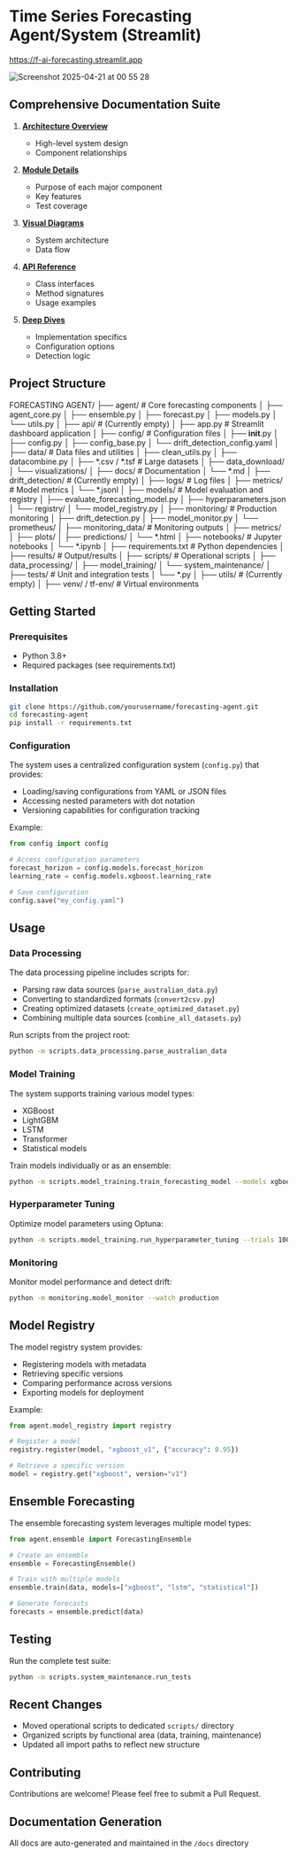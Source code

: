 # Time Series Forecasting Agent/System (Streamlit)
   https://f-ai-forecasting.streamlit.app

![Screenshot 2025-04-21 at 00 55 28](https://github.com/user-attachments/assets/a6af6669-20f4-45e7-915c-f58eb8601ccc)



## Comprehensive Documentation Suite

1. **[Architecture Overview](docs/ARCHITECTURE.md)**
   - High-level system design
   - Component relationships

2. **[Module Details](docs/MODULES.md)**
   - Purpose of each major component
   - Key features
   - Test coverage

3. **[Visual Diagrams](docs/ARCHITECTURE_DIAGRAMS.md)**
   - System architecture
   - Data flow

4. **[API Reference](docs/API_REFERENCE.md)**
   - Class interfaces
   - Method signatures
   - Usage examples

5. **[Deep Dives](docs/MODEL_MONITOR_DETAILS.md)**
   - Implementation specifics
   - Configuration options
   - Detection logic

## Project Structure
FORECASTING AGENT/
├── agent/                      # Core forecasting components
│   ├── agent_core.py
│   ├── ensemble.py
│   ├── forecast.py
│   ├── models.py
│   └── utils.py
│
├── api/                        # (Currently empty)
│
├── app.py                      # Streamlit dashboard application
│
├── config/                     # Configuration files
│   ├── __init__.py
│   ├── config.py
│   ├── config_base.py
│   └── drift_detection_config.yaml
│
├── data/                       # Data files and utilities
│   ├── clean_utils.py
│   ├── datacombine.py
│   ├── *.csv / *.tsf           # Large datasets
│   ├── data_download/
│   └── visualizations/
│
├── docs/                       # Documentation
│   └── *.md
│
├── drift_detection/            # (Currently empty)
│
├── logs/                       # Log files
│
├── metrics/                    # Model metrics
│   └── *.jsonl
│
├── models/                     # Model evaluation and registry
│   ├── evaluate_forecasting_model.py
│   ├── hyperparameters.json
│   └── registry/
│       └── model_registry.py
│
├── monitoring/                 # Production monitoring
│   ├── drift_detection.py
│   ├── model_monitor.py
│   └── prometheus/
│
├── monitoring_data/            # Monitoring outputs
│   ├── metrics/
│   ├── plots/
│   ├── predictions/
│   └── *.html
│
├── notebooks/                  # Jupyter notebooks
│   └── *.ipynb
│
├── requirements.txt            # Python dependencies
│
├── results/                    # Output/results
│
├── scripts/                    # Operational scripts
│   ├── data_processing/
│   ├── model_training/
│   └── system_maintenance/
│
├── tests/                      # Unit and integration tests
│   └── *.py
│
├── utils/                      # (Currently empty)
│
├── venv/ / tf-env/             # Virtual environments

## Getting Started

### Prerequisites
- Python 3.8+
- Required packages (see requirements.txt)

### Installation
```bash
git clone https://github.com/yourusername/forecasting-agent.git
cd forecasting-agent
pip install -r requirements.txt
```

### Configuration
The system uses a centralized configuration system (`config.py`) that provides:
- Loading/saving configurations from YAML or JSON files
- Accessing nested parameters with dot notation
- Versioning capabilities for configuration tracking

Example:
```python
from config import config

# Access configuration parameters
forecast_horizon = config.models.forecast_horizon
learning_rate = config.models.xgboost.learning_rate

# Save configuration
config.save("my_config.yaml")
```

## Usage

### Data Processing
The data processing pipeline includes scripts for:
- Parsing raw data sources (`parse_australian_data.py`)
- Converting to standardized formats (`convert2csv.py`)
- Creating optimized datasets (`create_optimized_dataset.py`)
- Combining multiple data sources (`combine_all_datasets.py`)

Run scripts from the project root:
```bash
python -m scripts.data_processing.parse_australian_data
```

### Model Training
The system supports training various model types:
- XGBoost
- LightGBM
- LSTM
- Transformer
- Statistical models

Train models individually or as an ensemble:
```bash
python -m scripts.model_training.train_forecasting_model --models xgboost,lstm
```

### Hyperparameter Tuning
Optimize model parameters using Optuna:
```bash
python -m scripts.model_training.run_hyperparameter_tuning --trials 100
```

### Monitoring
Monitor model performance and detect drift:
```bash
python -m monitoring.model_monitor --watch production
```

## Model Registry
The model registry system provides:
- Registering models with metadata
- Retrieving specific versions
- Comparing performance across versions
- Exporting models for deployment

Example:
```python
from agent.model_registry import registry

# Register a model
registry.register(model, "xgboost_v1", {"accuracy": 0.95})

# Retrieve a specific version
model = registry.get("xgboost", version="v1")
```

## Ensemble Forecasting
The ensemble forecasting system leverages multiple model types:
```python
from agent.ensemble import ForecastingEnsemble

# Create an ensemble
ensemble = ForecastingEnsemble()

# Train with multiple models
ensemble.train(data, models=["xgboost", "lstm", "statistical"])

# Generate forecasts
forecasts = ensemble.predict(data)
```

## Testing
Run the complete test suite:
```bash
python -m scripts.system_maintenance.run_tests
```

## Recent Changes
- Moved operational scripts to dedicated `scripts/` directory
- Organized scripts by functional area (data, training, maintenance)
- Updated all import paths to reflect new structure

## Contributing
Contributions are welcome! Please feel free to submit a Pull Request.

## Documentation Generation
All docs are auto-generated and maintained in the `/docs` directory
